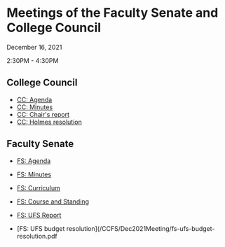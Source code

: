 # Meetings of the Faculty Senate and  College Council

December 16, 2021

2:30PM - 4:30PM


## College Council

* [CC: Agenda](/CCFS/Dec2021Meeting/cc-agenda.docx)
* [CC: Minutes](/CCFS/Dec2021Meeting/cc-draft-minutes.docx)
* [CC: Chair's report](/CCFS/Dec2021Meeting/cc-chairs-report)
* [CC: Holmes resolution](/CCFS/Dec2021Meeting/cc-corey-holmes-dec-21.docx)

## Faculty Senate


* [FS: Agenda](/CCFS/Dec2021Meeting/fs-agenda.docx)
* [FS: Minutes](/CCFS/Dec2021Meeting/fs-draft-minutes.docx)
* [FS: Curriculum](/CCFS/Dec2021Meeting/fs-curriculum.docx)
* [FS: Course and Standing](/CCFS/Dec2021Meeting/fs-course-standing.docx)

* [FS: UFS Report](/CCFS/Dec2021Meeting/fs-ufs-report.md)
* [FS: UFS budget resolution](/CCFS/Dec2021Meeting/fs-ufs-budget-resolution.pdf
